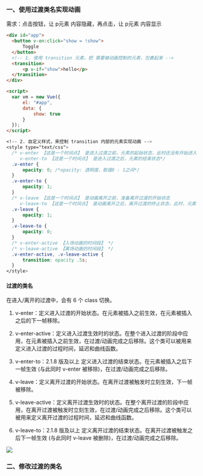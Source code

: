 ### 一、使用过渡类名实现动画

需求：点击按钮，让 p元素 内容隐藏，再点击，让 p元素 内容显示

```html
<div id="app">
  <button v-on:click="show = !show">
      Toggle
  </button>
  <!-- 1. 使用 transition 元素，把 需要被动画控制的元素，包裹起来 -->
  <transition>
      <p v-if="show">hello</p>
  </transition>
</div>

<script>
  var vm = new Vue({
      el: "#app",
      data: {
          show: true
      }
  });
</script>
```
```css
<!-- 2. 自定义样式，来控制 transition 内部的元素实现动画 -->
<style type="text/css">
  /* v-enter 【这是一个时间点】 是进入过渡之前，元素的起始状态，此时还没有开始进入 
     v-enter-to 【这是一个时间点】 是进入过渡之后，元素的结束状态*/
  .v-enter {
      opacity: 0; /*opacity: 透明度，取值0 - 1之间*/
  }
  .v-enter-to {
      opacity: 1;
  }
  /* v-leave 【这是一个时间点】 是动画离开之前，准备离开过渡的开始状态
     v-leave-to 【这是一个时间点】 是动画离开之后，离开过渡的终止状态，此时，元素动画已经结束了 */
  .v-leave {
      opacity: 1;
  }
  .v-leave-to {
      opacity: 0;
  }
  /* v-enter-active 【入场动画的时间段】 */
  /* v-leave-active 【离场动画的时间段】 */
  .v-enter-active, .v-leave-active {
      transition: opacity .5s;
  }
</style>
```
#### 过渡的类名

在进入/离开的过渡中，会有 6 个 class 切换。

1. v-enter：定义进入过渡的开始状态。在元素被插入之前生效，在元素被插入之后的下一帧移除。

2. v-enter-active：定义进入过渡生效时的状态。在整个进入过渡的阶段中应用，在元素被插入之前生效，在过渡/动画完成之后移除。这个类可以被用来定义进入过渡的过程时间，延迟和曲线函数。

3. v-enter-to：2.1.8 版及以上 定义进入过渡的结束状态。在元素被插入之后下一帧生效 (与此同时 v-enter 被移除)，在过渡/动画完成之后移除。

4. v-leave：定义离开过渡的开始状态。在离开过渡被触发时立刻生效，下一帧被移除。

5. v-leave-active：定义离开过渡生效时的状态。在整个离开过渡的阶段中应用，在离开过渡被触发时立刻生效，在过渡/动画完成之后移除。这个类可以被用来定义离开过渡的过程时间，延迟和曲线函数。

6. v-leave-to：2.1.8 版及以上 定义离开过渡的结束状态。在离开过渡被触发之后下一帧生效 (与此同时 v-leave 被删除)，在过渡/动画完成之后移除。


<img src="https://cn.vuejs.org/images/transition.png"/>


### 二、修改过渡的类名


